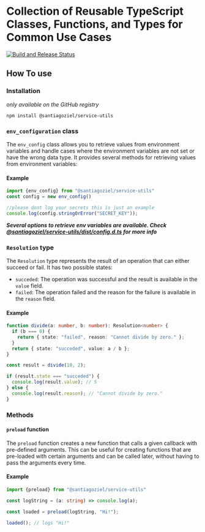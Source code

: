 # Collection of Reusable TypeScript Classes, Functions, and Types for Common Use Cases
[![Build and Release Status](https://img.shields.io/badge/build%20and%20release-success-green)](https://github.com/santiagoziel/service-utils)
## How To use
### Installation
*only available on the GitHub registry*
```
npm install @santiagoziel/service-utils
```

### `env_configuration` class

The `env_config` class allows you to retrieve values from environment variables and handle cases where the environment variables are not set or have the wrong data type. It provides several methods for retrieving values from environment variables:

#### Example

```typescript
import {env_config} from "@santiagoziel/service-utils"
const config = new env_config()

//please dont log your secrets this is just an example
console.log(config.stringOrError("SECRET_KEY"));
```

***Several options to retrieve env variables are available. Check[ @santiagoziel/service-utils/dist/config.d.ts](https://github.com/santiagoziel/service-utils/blob/main/src/config.ts) for more info***

### `Resolution` type

The `Resolution` type represents the result of an operation that can either succeed or fail. It has two possible states:

- `succeded`: The operation was successful and the result is available in the `value` field.
- `failed`: The operation failed and the reason for the failure is available in the `reason` field.

#### Example

```typescript
function divide(a: number, b: number): Resolution<number> {
  if (b === 0) {
    return { state: "failed", reason: "Cannot divide by zero." };
  }
  return { state: "succeded", value: a / b };
}

const result = divide(10, 2);

if (result.state === "succeded") {
  console.log(result.value); // 5
} else {
  console.log(result.reason); // "Cannot divide by zero."
}
```

### Methods

#### `preload` function

The `preload` function creates a new function that calls a given callback with pre-defined arguments. This can be useful for creating functions that are pre-loaded with certain arguments and can be called later, without having to pass the arguments every time.

#### Example

```typescript
import {preload} from "@santiagoziel/service-utils"

const logString = (a: string) => console.log(a);

const loaded = preload(logString, "Hi!");

loaded(); // logs "Hi!"
```